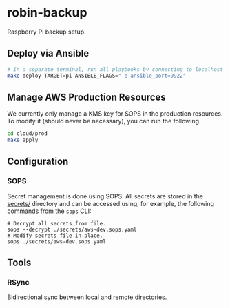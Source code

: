 # robin-backup

Raspberry Pi backup setup.

## Deploy via Ansible

```bash
# In a separate terminal, run all playbooks by connecting to localhost on a specific port.
make deploy TARGET=pi ANSIBLE_FLAGS="-e ansible_port=9922"
```

## Manage AWS Production Resources

We currently only manage a KMS key for SOPS in the production resources.
To modify it (should never be necessary), you can run the following.

```bash
cd cloud/prod
make apply
```

## Configuration

### SOPS

Secret management is done using SOPS. All secrets are stored in the [secrets/](./secrets) directory and can be accessed using, for example, the following commands from the `sops` CLI:

```shell
# Decrypt all secrets from file.
sops --decrypt ./secrets/aws-dev.sops.yaml
# Modify secrets file in-place.
sops ./secrets/aws-dev.sops.yaml
```

## Tools

### RSync

Bidirectional sync between local and remote directories.
